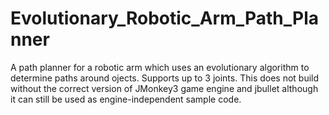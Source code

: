 Evolutionary_Robotic_Arm_Path_Planner
=====================================

A path planner for a robotic arm which uses an evolutionary algorithm to determine paths around ojects. Supports up to 3 joints. This does not build without the correct version of JMonkey3 game engine and jbullet although it can still be used as engine-independent sample code.

